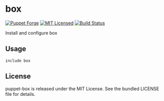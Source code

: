 box
==============

[![Puppet Forge](https://img.shields.io/puppetforge/v/halyard/box.svg)](https://forge.puppetlabs.com/halyard/box)
[![MIT Licensed](https://img.shields.io/badge/license-MIT-green.svg)](https://tldrlegal.com/license/mit-license)
[![Build Status](https://img.shields.io/travis/com/halyard/puppet-box.svg)](https://travis-ci.com/halyard/puppet-box)

Install and configure box

## Usage

```puppet
include box
```

## License

puppet-box is released under the MIT License. See the bundled LICENSE file for details.

